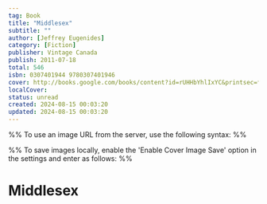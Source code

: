 ```yaml
---
tag: Book
title: "Middlesex"
subtitle: ""
author: [Jeffrey Eugenides]
category: [Fiction]
publisher: Vintage Canada
publish: 2011-07-18
total: 546
isbn: 0307401944 9780307401946
cover: http://books.google.com/books/content?id=rUHHbYhlIxYC&printsec=frontcover&img=1&zoom=1&edge=curl&source=gbs_api
localCover: 
status: unread
created: 2024-08-15 00:03:20
updated: 2024-08-15 00:03:20
---
```


%% To use an image URL from the server, use the following syntax: %%


%% To save images locally, enable the 'Enable Cover Image Save' option in the settings and enter as follows: %%


# Middlesex